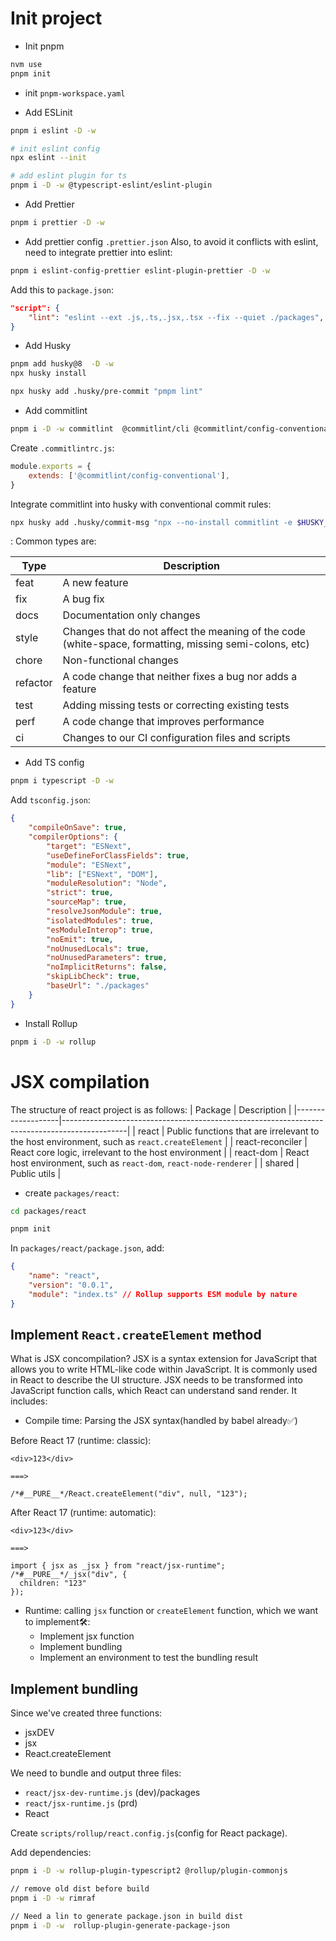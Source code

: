 # Init project

- Init pnpm

```sh
nvm use
pnpm init
```

- init `pnpm-workspace.yaml`

- Add ESLinit

```sh
pnpm i eslint -D -w

# init eslint config
npx eslint --init

# add eslint plugin for ts
pnpm i -D -w @typescript-eslint/eslint-plugin
```

- Add Prettier

```sh
pnpm i prettier -D -w
```

- Add prettier config `.prettier.json`
  Also, to avoid it conflicts with eslint, need to integrate prettier into eslint:

```sh
pnpm i eslint-config-prettier eslint-plugin-prettier -D -w
```

Add this to `package.json`:

```json
"script": {
    "lint": "eslint --ext .js,.ts,.jsx,.tsx --fix --quiet ./packages",
}

```

- Add Husky

```sh
pnpm add husky@8  -D -w
npx husky install

npx husky add .husky/pre-commit "pmpm lint"
```

- Add commitlint

```sh
pnpm i -D -w commitlint  @commitlint/cli @commitlint/config-conventional
```

Create `.commitlintrc.js`:

```js
module.exports = {
	extends: ['@commitlint/config-conventional'],
}
```

Integrate commitlint into husky with conventional commit rules:

```sh
npx husky add .husky/commit-msg "npx --no-install commitlint -e $HUSKY_GIT_PARAMS"
```

<type>: <subject>
Common types are:

| Type     | Description                                                                                            |
| -------- | ------------------------------------------------------------------------------------------------------ |
| feat     | A new feature                                                                                          |
| fix      | A bug fix                                                                                              |
| docs     | Documentation only changes                                                                             |
| style    | Changes that do not affect the meaning of the code (white-space, formatting, missing semi-colons, etc) |
| chore    | Non-functional changes                                                                                 |
| refactor | A code change that neither fixes a bug nor adds a feature                                              |
| test     | Adding missing tests or correcting existing tests                                                      |
| perf     | A code change that improves performance                                                                |
| ci       | Changes to our CI configuration files and scripts                                                      |

- Add TS config

```sh
pnpm i typescript -D -w
```

Add `tsconfig.json`:

```json
{
	"compileOnSave": true,
	"compilerOptions": {
		"target": "ESNext",
		"useDefineForClassFields": true,
		"module": "ESNext",
		"lib": ["ESNext", "DOM"],
		"moduleResolution": "Node",
		"strict": true,
		"sourceMap": true,
		"resolveJsonModule": true,
		"isolatedModules": true,
		"esModuleInterop": true,
		"noEmit": true,
		"noUnusedLocals": true,
		"noUnusedParameters": true,
		"noImplicitReturns": false,
		"skipLibCheck": true,
		"baseUrl": "./packages"
	}
}
```

- Install Rollup

```sh
pnpm i -D -w rollup
```

# JSX compilation

The structure of react project is as follows:
| Package | Description |
|-------------------|----------------------------------------------------------------------------------------------|
| react | Public functions that are irrelevant to the host environment, such as `react.createElement` |
| react-reconciler | React core logic, irrelevant to the host environment |
| react-dom | React host environment, such as `react-dom`, `react-node-renderer` |
| shared | Public utils |

- create `packages/react`:

```sh
cd packages/react

pnpm init
```

In `packages/react/package.json`, add:

```json
{
	"name": "react",
	"version": "0.0.1",
	"module": "index.ts" // Rollup supports ESM module by nature
}
```

## Implement `React.createElement` method

What is JSX concompilation?
JSX is a syntax extension for JavaScript that allows you to write HTML-like code within JavaScript. It is commonly used in React to describe the UI structure. JSX needs to be transformed into JavaScript function calls, which React can understand sand render. It includes:

- Compile time: Parsing the JSX syntax(handled by babel already✅)

Before React 17 (runtime: classic):

```
<div>123</div>

===>

/*#__PURE__*/React.createElement("div", null, "123");
```

After React 17 (runtime: automatic):

```
<div>123</div>

===>

import { jsx as _jsx } from "react/jsx-runtime";
/*#__PURE__*/_jsx("div", {
  children: "123"
});
```

- Runtime: calling `jsx` function or `createElement` function, which we want to implement🛠️:
  - Implement jsx function
  - Implement bundling
  - Implement an environment to test the bundling result

## Implement bundling

Since we've created three functions:

- jsxDEV
- jsx
- React.createElement

We need to bundle and output three files:

- `react/jsx-dev-runtime.js` (dev)/packages
- `react/jsx-runtime.js` (prd)
- React

Create `scripts/rollup/react.config.js`(config for React package).

Add dependencies:

```sh
pnpm i -D -w rollup-plugin-typescript2 @rollup/plugin-commonjs

// remove old dist before build
pnpm i -D -w rimraf

// Need a lin to generate package.json in build dist
pnpm i -D -w  rollup-plugin-generate-package-json
```
